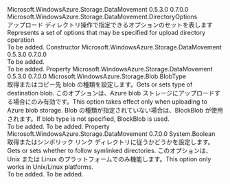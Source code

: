 <Type Name="UploadDirectoryOptions" FullName="Microsoft.WindowsAzure.Storage.DataMovement.UploadDirectoryOptions">
  <TypeSignature Language="C#" Value="public sealed class UploadDirectoryOptions : Microsoft.WindowsAzure.Storage.DataMovement.DirectoryOptions" />
  <TypeSignature Language="ILAsm" Value=".class public auto ansi sealed beforefieldinit UploadDirectoryOptions extends Microsoft.WindowsAzure.Storage.DataMovement.DirectoryOptions" />
  <TypeSignature Language="DocId" Value="T:Microsoft.WindowsAzure.Storage.DataMovement.UploadDirectoryOptions" />
  <TypeSignature Language="VB.NET" Value="Public NotInheritable Class UploadDirectoryOptions&#xA;Inherits DirectoryOptions" />
  <TypeSignature Language="F#" Value="type UploadDirectoryOptions = class&#xA;    inherit DirectoryOptions" />
  <AssemblyInfo>
    <AssemblyName>Microsoft.WindowsAzure.Storage.DataMovement</AssemblyName>
    <AssemblyVersion>0.5.3.0</AssemblyVersion>
    <AssemblyVersion>0.7.0.0</AssemblyVersion>
  </AssemblyInfo>
  <Base>
    <BaseTypeName>Microsoft.WindowsAzure.Storage.DataMovement.DirectoryOptions</BaseTypeName>
  </Base>
  <Interfaces />
  <Docs>
    <summary>
            <span data-ttu-id="46f4e-101">アップロード ディレクトリ操作で指定できるオプションのセットを表します</span><span class="sxs-lookup"><span data-stu-id="46f4e-101">Represents a set of options that may be specified for upload directory operation</span></span>
            </summary>
    <remarks>To be added.</remarks>
  </Docs>
  <Members>
    <Member MemberName=".ctor">
      <MemberSignature Language="C#" Value="public UploadDirectoryOptions ();" />
      <MemberSignature Language="ILAsm" Value=".method public hidebysig specialname rtspecialname instance void .ctor() cil managed" />
      <MemberSignature Language="DocId" Value="M:Microsoft.WindowsAzure.Storage.DataMovement.UploadDirectoryOptions.#ctor" />
      <MemberSignature Language="VB.NET" Value="Public Sub New ()" />
      <MemberType>Constructor</MemberType>
      <AssemblyInfo>
        <AssemblyName>Microsoft.WindowsAzure.Storage.DataMovement</AssemblyName>
        <AssemblyVersion>0.5.3.0</AssemblyVersion>
        <AssemblyVersion>0.7.0.0</AssemblyVersion>
      </AssemblyInfo>
      <Parameters />
      <Docs>
        <summary>To be added.</summary>
        <remarks>To be added.</remarks>
      </Docs>
    </Member>
    <Member MemberName="BlobType">
      <MemberSignature Language="C#" Value="public Microsoft.WindowsAzure.Storage.Blob.BlobType BlobType { get; set; }" />
      <MemberSignature Language="ILAsm" Value=".property instance valuetype Microsoft.WindowsAzure.Storage.Blob.BlobType BlobType" />
      <MemberSignature Language="DocId" Value="P:Microsoft.WindowsAzure.Storage.DataMovement.UploadDirectoryOptions.BlobType" />
      <MemberSignature Language="VB.NET" Value="Public Property BlobType As BlobType" />
      <MemberSignature Language="F#" Value="member this.BlobType : Microsoft.WindowsAzure.Storage.Blob.BlobType with get, set" Usage="Microsoft.WindowsAzure.Storage.DataMovement.UploadDirectoryOptions.BlobType" />
      <MemberType>Property</MemberType>
      <AssemblyInfo>
        <AssemblyName>Microsoft.WindowsAzure.Storage.DataMovement</AssemblyName>
        <AssemblyVersion>0.5.3.0</AssemblyVersion>
        <AssemblyVersion>0.7.0.0</AssemblyVersion>
      </AssemblyInfo>
      <ReturnValue>
        <ReturnType>Microsoft.WindowsAzure.Storage.Blob.BlobType</ReturnType>
      </ReturnValue>
      <Docs>
        <summary>
            <span data-ttu-id="46f4e-102">取得またはコピー先 blob の種類を設定します。</span><span class="sxs-lookup"><span data-stu-id="46f4e-102">Gets or sets type of destination blob.</span></span> <span data-ttu-id="46f4e-103">このオプションは、Azure blob ストレージにアップロードする場合にのみ有効です。</span><span class="sxs-lookup"><span data-stu-id="46f4e-103">This option takes effect only when uploading to Azure blob storage.</span></span>
            <span data-ttu-id="46f4e-104">Blob の種類が指定されていない場合は、BlockBlob が使用されます。</span><span class="sxs-lookup"><span data-stu-id="46f4e-104">If blob type is not specified, BlockBlob is used.</span></span>
            </summary>
        <value>To be added.</value>
        <remarks>To be added.</remarks>
      </Docs>
    </Member>
    <Member MemberName="FollowSymlink">
      <MemberSignature Language="C#" Value="public bool FollowSymlink { get; set; }" />
      <MemberSignature Language="ILAsm" Value=".property instance bool FollowSymlink" />
      <MemberSignature Language="DocId" Value="P:Microsoft.WindowsAzure.Storage.DataMovement.UploadDirectoryOptions.FollowSymlink" />
      <MemberSignature Language="VB.NET" Value="Public Property FollowSymlink As Boolean" />
      <MemberSignature Language="F#" Value="member this.FollowSymlink : bool with get, set" Usage="Microsoft.WindowsAzure.Storage.DataMovement.UploadDirectoryOptions.FollowSymlink" />
      <MemberType>Property</MemberType>
      <AssemblyInfo>
        <AssemblyName>Microsoft.WindowsAzure.Storage.DataMovement</AssemblyName>
        <AssemblyVersion>0.7.0.0</AssemblyVersion>
      </AssemblyInfo>
      <ReturnValue>
        <ReturnType>System.Boolean</ReturnType>
      </ReturnValue>
      <Docs>
        <summary>
            <span data-ttu-id="46f4e-105">取得またはシンボリック リンク ディレクトリに従うかどうかを設定します。</span><span class="sxs-lookup"><span data-stu-id="46f4e-105">Gets or sets whether to follow symlinked directories.</span></span> <span data-ttu-id="46f4e-106">このオプションは、Unix または Linux のプラットフォームでのみ機能します。</span><span class="sxs-lookup"><span data-stu-id="46f4e-106">This option only works in Unix/Linux platforms.</span></span>
            </summary>
        <value>To be added.</value>
        <remarks>To be added.</remarks>
      </Docs>
    </Member>
  </Members>
</Type>